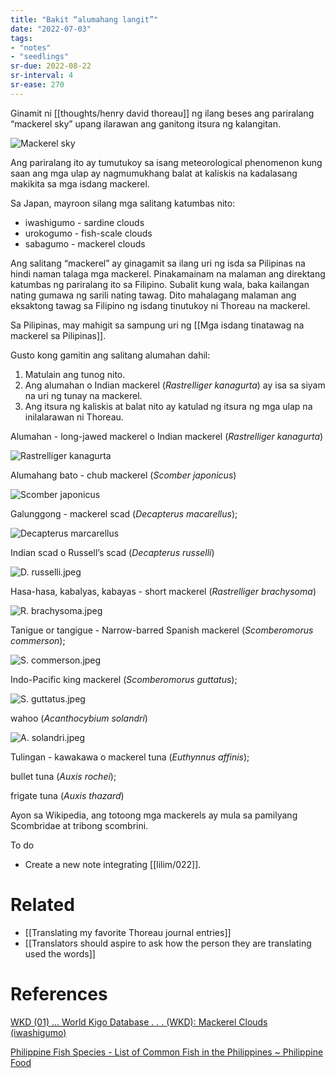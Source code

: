 ```yaml
---
title: "Bakit “alumahang langit”"
date: "2022-07-03"
tags:
- "notes"
- "seedlings"
sr-due: 2022-08-22
sr-interval: 4
sr-ease: 270
---
```


Ginamit ni [[thoughts/henry david thoreau]] ng ilang beses ang pariralang “mackerel sky” upang ilarawan ang ganitong itsura ng kalangitan.

![Mackerel sky](mackerel-sky.png)

Ang pariralang ito ay tumutukoy sa isang meteorological phenomenon kung saan ang mga ulap ay nagmumukhang balat at kaliskis na kadalasang makikita sa mga isdang mackerel.

Sa Japan, mayroon silang mga salitang katumbas nito:

- iwashigumo - sardine clouds
- urokogumo - fish-scale clouds
- sabagumo - mackerel clouds

Ang salitang “mackerel” ay ginagamit sa ilang uri ng isda sa Pilipinas na hindi naman talaga mga mackerel. Pinakamainam na malaman ang direktang katumbas ng pariralang ito sa Filipino. Subalit kung wala, baka kailangan nating gumawa ng sarili nating tawag. Dito mahalagang malaman ang eksaktong tawag sa Filipino ng isdang tinutukoy ni Thoreau na mackerel.

Sa Pilipinas, may mahigit sa sampung uri ng [[Mga isdang tinatawag na mackerel sa Pilipinas]].

Gusto kong gamitin ang salitang alumahan dahil:

1. Matulain ang tunog nito.
2. Ang alumahan o Indian mackerel (*Rastrelliger kanagurta*) ay isa sa siyam na uri ng tunay na mackerel.
3. Ang itsura ng kaliskis at balat nito ay katulad ng itsura ng mga ulap na inilalarawan ni Thoreau.

Alumahan - long-jawed mackerel o Indian mackerel (*Rastrelliger kanagurta*)

![Rastrelliger kanagurta](Rastrelliger-kanagurta.png)

Alumahang bato - chub mackerel (*Scomber japonicus*)

![Scomber japonicus](Scomber-japonicus.png)

Galunggong - mackerel scad (*Decapterus macarellus*);

![Decapterus marcarellus](decapterus-macarellus.png)

Indian scad o Russell’s scad (*Decapterus russelli*)

![D. russelli.jpeg](https://res.craft.do/user/full/63534923-d6b9-bddc-93d1-c854ccf112a8/doc/B6BD348F-4CCA-4277-806B-77A190E9A50C/311AF90F-B30C-461C-82F1-76B76D3355B7_2/D.%20russelli.jpeg)

Hasa-hasa, kabalyas, kabayas - short mackerel (*Rastrelliger brachysoma*)

![R. brachysoma.jpeg](https://res.craft.do/user/full/63534923-d6b9-bddc-93d1-c854ccf112a8/doc/B6BD348F-4CCA-4277-806B-77A190E9A50C/DB4F5E71-80CF-4904-9573-3E58DECA9975_2/R.%20brachysoma.jpeg)

Tanigue or tangigue - Narrow-barred Spanish mackerel (*Scomberomorus commerson*);

![S. commerson.jpeg](https://res.craft.do/user/full/63534923-d6b9-bddc-93d1-c854ccf112a8/doc/B6BD348F-4CCA-4277-806B-77A190E9A50C/90207CAF-D144-422A-A433-9754D71B74FF_2/S.%20commerson.jpeg)

Indo-Pacific king mackerel (*Scomberomorus guttatus*);

![S. guttatus.jpeg](https://res.craft.do/user/full/63534923-d6b9-bddc-93d1-c854ccf112a8/doc/B6BD348F-4CCA-4277-806B-77A190E9A50C/97F7BA53-770D-4F91-A20B-26CBDA84AA0D_2/S.%20guttatus.jpeg)

wahoo (*Acanthocybium solandri*)

![A. solandri.jpeg](https://res.craft.do/user/full/63534923-d6b9-bddc-93d1-c854ccf112a8/doc/B6BD348F-4CCA-4277-806B-77A190E9A50C/18FDEBFE-68F6-4142-819E-26E037578504_2/A.%20solandri.jpeg)

Tulingan - kawakawa o mackerel tuna (*Euthynnus affinis*);

bullet tuna (*Auxis rochei*);

frigate tuna (*Auxis thazard*)

Ayon sa Wikipedia, ang totoong mga mackerels ay mula sa pamilyang Scombridae at tribong scombrini.

To do
- Create a new note integrating [[lilim/022]].

# Related

- [[Translating my favorite Thoreau journal entries]]
- [[Translators should aspire to ask how the person they are translating used the words]]

# References

[WKD (01) ... World Kigo Database . . . (WKD): Mackerel Clouds (iwashigumo)](https://worldkigodatabase.blogspot.com/2006/01/mackerel-clouds-iwashigumo.html)

[Philippine Fish Species - List of Common Fish in the Philippines ~ Philippine Food](http://philfoodie.blogspot.com/2011/05/philippine-fish.html)